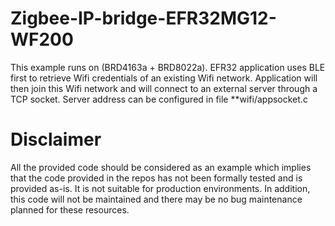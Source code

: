 # Zigbee-IP-bridge-EFR32MG12-WF200
This example runs on (BRD4163a + BRD8022a). EFR32 application uses BLE first to retrieve Wifi credentials of an existing Wifi network. Application will then join this Wifi network and will connect to an external server through a TCP socket. Server address can be configured in file **wifi/appsocket.c

# Disclaimer
All the provided code should be considered as an example which implies that the code provided in the repos has not been formally tested and is provided as-is. It is not suitable for production environments. In addition, this code will not be maintained and there may be no bug maintenance planned for these resources. 

